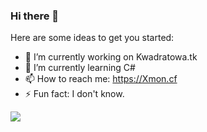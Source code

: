 ### Hi there 👋

Here are some ideas to get you started:

- 🔭 I’m currently working on Kwadratowa.tk
- 🌱 I’m currently learning C#
- 📫 How to reach me: https://Xmon.cf
- ⚡ Fun fact: I don't know.
<!--
**Xmonpl/Xmonpl** is a ✨ _special_ ✨ repository because its `README.md` (this file) appears on your GitHub profile.

Here are some ideas to get you started:

- 🔭 I’m currently working on ...
- 🌱 I’m currently learning ...
- 👯 I’m looking to collaborate on ...
- 🤔 I’m looking for help with ...
- 💬 Ask me about ...
- 📫 How to reach me: ...
- 😄 Pronouns: ...
- ⚡ Fun fact: ...
-->

![](https://komarev.com/ghpvc/?Xmonpl&color=green)
